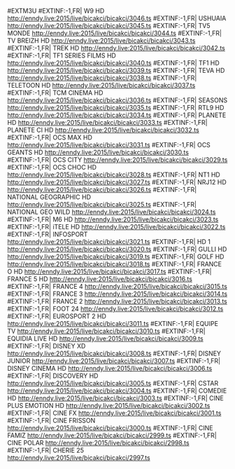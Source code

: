 #EXTM3U
#EXTINF:-1,FR| W9 HD
http://enndy.live:2015/live/bicakci/bicakci/3046.ts
#EXTINF:-1,FR| USHUAIA
http://enndy.live:2015/live/bicakci/bicakci/3045.ts
#EXTINF:-1,FR| TV5 MONDE
http://enndy.live:2015/live/bicakci/bicakci/3044.ts
#EXTINF:-1,FR| TV BREIZH HD
http://enndy.live:2015/live/bicakci/bicakci/3043.ts
#EXTINF:-1,FR| TREK HD
http://enndy.live:2015/live/bicakci/bicakci/3042.ts
#EXTINF:-1,FR| TF1 SERIES FILMS HD
http://enndy.live:2015/live/bicakci/bicakci/3040.ts
#EXTINF:-1,FR| TF1 HD
http://enndy.live:2015/live/bicakci/bicakci/3039.ts
#EXTINF:-1,FR| TEVA HD
http://enndy.live:2015/live/bicakci/bicakci/3038.ts
#EXTINF:-1,FR| TELETOON   HD
http://enndy.live:2015/live/bicakci/bicakci/3037.ts
#EXTINF:-1,FR| TCM CINEMA HD
http://enndy.live:2015/live/bicakci/bicakci/3036.ts
#EXTINF:-1,FR| SEASONS
http://enndy.live:2015/live/bicakci/bicakci/3035.ts
#EXTINF:-1,FR| RTL9 HD
http://enndy.live:2015/live/bicakci/bicakci/3034.ts
#EXTINF:-1,FR| PLANETE HD
http://enndy.live:2015/live/bicakci/bicakci/3033.ts
#EXTINF:-1,FR| PLANETE CI HD
http://enndy.live:2015/live/bicakci/bicakci/3032.ts
#EXTINF:-1,FR| OCS MAX HD
http://enndy.live:2015/live/bicakci/bicakci/3031.ts
#EXTINF:-1,FR| OCS GEANTS HD
http://enndy.live:2015/live/bicakci/bicakci/3030.ts
#EXTINF:-1,FR| OCS CITY
http://enndy.live:2015/live/bicakci/bicakci/3029.ts
#EXTINF:-1,FR| OCS CHOC HD
http://enndy.live:2015/live/bicakci/bicakci/3028.ts
#EXTINF:-1,FR| NT1 HD
http://enndy.live:2015/live/bicakci/bicakci/3027.ts
#EXTINF:-1,FR| NRJ12 HD
http://enndy.live:2015/live/bicakci/bicakci/3026.ts
#EXTINF:-1,FR| NATIONAL GEOGRAPHIC HD
http://enndy.live:2015/live/bicakci/bicakci/3025.ts
#EXTINF:-1,FR| NATIONAL GEO WILD
http://enndy.live:2015/live/bicakci/bicakci/3024.ts
#EXTINF:-1,FR| M6 HD
http://enndy.live:2015/live/bicakci/bicakci/3023.ts
#EXTINF:-1,FR| iTELE HD
http://enndy.live:2015/live/bicakci/bicakci/3022.ts
#EXTINF:-1,FR| INFOSPORT
http://enndy.live:2015/live/bicakci/bicakci/3021.ts
#EXTINF:-1,FR| HD 1
http://enndy.live:2015/live/bicakci/bicakci/3020.ts
#EXTINF:-1,FR| GULLI  HD
http://enndy.live:2015/live/bicakci/bicakci/3019.ts
#EXTINF:-1,FR| GOLF  HD
http://enndy.live:2015/live/bicakci/bicakci/3018.ts
#EXTINF:-1,FR| FRANCE O HD
http://enndy.live:2015/live/bicakci/bicakci/3017.ts
#EXTINF:-1,FR| FRANCE 5 HD
http://enndy.live:2015/live/bicakci/bicakci/3016.ts
#EXTINF:-1,FR| FRANCE 4
http://enndy.live:2015/live/bicakci/bicakci/3015.ts
#EXTINF:-1,FR| FRANCE 3
http://enndy.live:2015/live/bicakci/bicakci/3014.ts
#EXTINF:-1,FR| FRANCE 2
http://enndy.live:2015/live/bicakci/bicakci/3013.ts
#EXTINF:-1,FR| FOOT 24
http://enndy.live:2015/live/bicakci/bicakci/3012.ts
#EXTINF:-1,FR| EUROSPORT 2 HD
http://enndy.live:2015/live/bicakci/bicakci/3011.ts
#EXTINF:-1,FR| EQUIPE TV
http://enndy.live:2015/live/bicakci/bicakci/3010.ts
#EXTINF:-1,FR| EQUIDIA LIVE HD
http://enndy.live:2015/live/bicakci/bicakci/3009.ts
#EXTINF:-1,FR| DISNEY XD
http://enndy.live:2015/live/bicakci/bicakci/3008.ts
#EXTINF:-1,FR| DISNEY JUNIOR
http://enndy.live:2015/live/bicakci/bicakci/3007.ts
#EXTINF:-1,FR| DISNEY CINEMA HD
http://enndy.live:2015/live/bicakci/bicakci/3006.ts
#EXTINF:-1,FR| DISCOVERY HD
http://enndy.live:2015/live/bicakci/bicakci/3005.ts
#EXTINF:-1,FR| CSTAR
http://enndy.live:2015/live/bicakci/bicakci/3004.ts
#EXTINF:-1,FR| COMEDIE   HD
http://enndy.live:2015/live/bicakci/bicakci/3003.ts
#EXTINF:-1,FR| CINE PLUS EMOTION HD
http://enndy.live:2015/live/bicakci/bicakci/3002.ts
#EXTINF:-1,FR| CINE FX
http://enndy.live:2015/live/bicakci/bicakci/3001.ts
#EXTINF:-1,FR| CINE   FRISSON
http://enndy.live:2015/live/bicakci/bicakci/3000.ts
#EXTINF:-1,FR| CINE   FAMIZ
http://enndy.live:2015/live/bicakci/bicakci/2999.ts
#EXTINF:-1,FR| CINE    POLAR
http://enndy.live:2015/live/bicakci/bicakci/2998.ts
#EXTINF:-1,FR| CHERIE 25
http://enndy.live:2015/live/bicakci/bicakci/2997.ts
